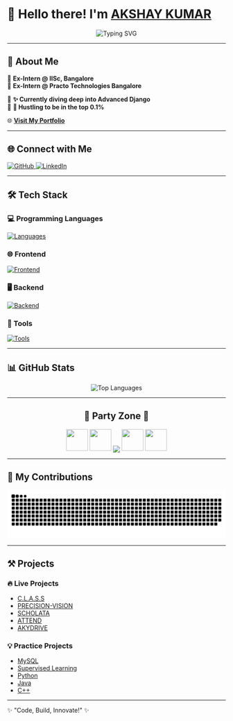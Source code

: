 # 👋 Hello there! I'm [AKSHAY KUMAR](https://github.com/ak517ayakshay)  

<p align="center">
  <img src="https://readme-typing-svg.demolab.com?font=Fira+Code&size=24&pause=1000&color=F7F7F7&center=true&vCenter=true&width=600&lines=Full-Stack+Developer;Passionate+about+Django+and+React;Striving+for+Excellence" alt="Typing SVG" />
</p>

---

## 🚀 About Me  
🔹 **Ex-Intern @ IISc, Bangalore**  
🔹 **Ex-Intern @ Practo Technologies Bangalore**


🔹 **✨ Currently diving deep into Advanced Django**  
🔹 **🎯 Hustling to be in the top 0.1%**  


🌐 **[Visit My Portfolio](https://ak517ayakshayportfoliov2.vercel.app/)**  

---

## 🌐 Connect with Me  

<p align="left">
  <a href="https://github.com/ak517ayakshay">
    <img src="https://skillicons.dev/icons?i=github" alt="GitHub" />
  </a>
  <a href="https://www.linkedin.com/in/akshay-kumar-7a8857255/">
    <img src="https://skillicons.dev/icons?i=linkedin" alt="LinkedIn" />
  </a>
</p>

---

## 🛠 Tech Stack  

### 💻 Programming Languages  
[![Languages](https://skillicons.dev/icons?i=c,cpp,python)](https://github.com/ak517ayakshay)  

### 🌐 Frontend  
[![Frontend](https://skillicons.dev/icons?i=html,css,bootstrap,tailwind,figma)](https://github.com/ak517ayakshay)  

### 🖥️ Backend  
[![Backend](https://skillicons.dev/icons?i=mysql,django)](https://github.com/ak517ayakshay)  

### 🔧 Tools  
[![Tools](https://skillicons.dev/icons?i=git,github,githubactions,vercel,vscode)](https://github.com/ak517ayakshay)  

---

## 📊 GitHub Stats  

<p align="center">
  <img src="https://github-readme-stats.vercel.app/api/top-langs?username=ak517ayakshay&langs_count=10&show_icons=true&locale=en&theme=radical" alt="Top Languages"/>
</p>

---

<h2 align="center"> 🎉 Party Zone 🎉 </h2>

<p align="center">
  <img src="https://media.giphy.com/media/xT9IgzoKnwFNmISR8I/giphy.gif" width="50" height="50"/>
  <img src="https://media.giphy.com/media/xT9IgzoKnwFNmISR8I/giphy.gif" width="50" height="50"/>
  <img src="https://komarev.com/ghpvc/?username=ak517ayakshay&style=flat-square&label=Profile+Views:" align="center" />
  <img src="https://media.giphy.com/media/xT9IgzoKnwFNmISR8I/giphy.gif" width="50" height="50"/>
  <img src="https://media.giphy.com/media/xT9IgzoKnwFNmISR8I/giphy.gif" width="50" height="50"/>
</p>

---

## 🐍 My Contributions  

<div align="center">
  <img src="https://raw.githubusercontent.com/salesp07/salesp07/output/github-contribution-grid-snake.svg" alt="Snake Animation" />
</div>

---

## ⚒ Projects  

### 🔥 Live Projects  
- [C.L.A.S.S](https://github.com/ak517ayakshay/C.L.A.S.S)  
- [PRECISION-VISION](https://github.com/ak517ayakshay/PRECISION-VISION)  
- [SCHOLATA](https://github.com/ak517ayakshay/project-scholata)  
- [ATTEND](https://github.com/ak517ayakshay/project-attendence-shortage)  
- [AKYDRIVE](https://github.com/ak517ayakshay/project-pcdrive)  

### 💡 Practice Projects  
- [MySQL](https://github.com/ak517ayakshay/my-sql)  
- [Supervised Learning](https://github.com/ak517ayakshay/supervised-learning)  
- [Python](https://github.com/ak517ayakshay/python)  
- [Java](https://github.com/ak517ayakshay/javamain)  
- [C++](https://github.com/ak517ayakshay/c-)  

---

✨ "Code, Build, Innovate!" ✨
